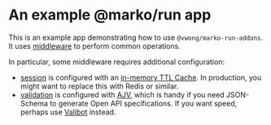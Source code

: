 # An example @marko/run app

This is an example app demonstrating how to use `@vwong/marko-run-addons`. It
uses [middleware](../run-addons) to perform common operations.

In particular, some middleware requires additional configuration:

- [session](./src/lib/memorySessionStore.ts) is configured with an [in-memory
  TTL Cache](https://github.com/isaacs/ttlcache). In production, you might want
  to replace this with Redis or similar.
- [validation](./src/lib/ajvValidator.ts) is configured with
  [AJV](https://ajv.js.org/), which is handy if you need JSON-Schema to
  generate Open API specifications. If you want speed, perhaps use
  [Valibot](https://valibot.dev/) instead.
